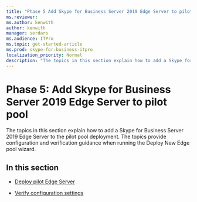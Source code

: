 ```yaml
---
title: "Phase 5 Add Skype for Business Server 2019 Edge Server to pilot pool"
ms.reviewer: 
ms.author: kenwith
author: kenwith
manager: serdars
ms.audience: ITPro
ms.topic: get-started-article
ms.prod: skype-for-business-itpro
localization_priority: Normal
description: "The topics in this section explain how to add a Skype for Business Server 2019 Edge Server to the pilot pool deployment. The topics provide configuration and verification guidance when running the Deploy New Edge pool wizard."
---
```


# Phase 5: Add Skype for Business Server 2019 Edge Server to pilot pool

The topics in this section explain how to add a Skype for Business Server 2019 Edge Server to the pilot pool deployment. The topics provide configuration and verification guidance when running the Deploy New Edge pool wizard. 
  
## In this section

- [Deploy pilot Edge Server](deploy-pilot-edge-server.md)
    
- [Verify configuration settings](verify-configuration-settings.md)
    

